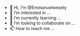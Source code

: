 - 👋 Hi, I’m @Emmanuelwesely
- 👀 I’m interested in ...
- 🌱 I’m currently learning ...
- 💞️ I’m looking to collaborate on ...
- 📫 How to reach me ...

<!---
Emmanuelwesely/Emmanuelwesely is a ✨ special ✨ repository because its `README.md` (this file) appears on your GitHub profile.
You can click the Preview link to take a look at your changes.
--->
